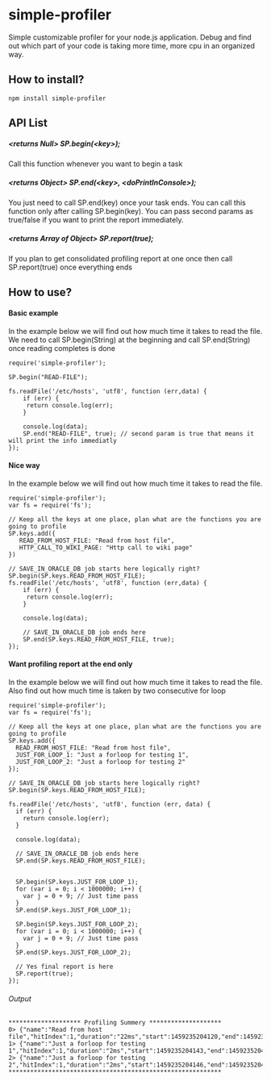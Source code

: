 # simple-profiler
Simple customizable profiler for your node.js application. Debug and find out which part of your code is taking more time, more cpu in an organized way.

## How to install?
    npm install simple-profiler

## API List
##### &lt;returns Null&gt; SP.begin(&lt;key&gt;);
 Call this function whenever you want to begin a task
##### &lt;returns Object&gt; SP.end(&lt;key&gt;, &lt;doPrintInConsole&gt;);
 You just need to call SP.end(key) once your task ends. You can call this function only after calling SP.begin(key). You can pass second params as true/false if you want to print the report immediately.
 
##### &lt;returns Array of Object&gt; SP.report(true);
 If you plan to get consolidated profiling report at one once then call SP.report(true) once everything ends

## How to use?

#### Basic example
 In the example below we will find out how much time it takes to read the file. We need to call SP.begin(String) at the beginning and call SP.end(String) once reading completes is done
    
    require('simple-profiler');
    
    SP.begin("READ-FILE");
        
    fs.readFile('/etc/hosts', 'utf8', function (err,data) {
        if (err) {
         return console.log(err);
        }
        
        console.log(data);
        SP.end("READ-FILE", true); // second param is true that means it will print the info immediatly
    });
 
#### Nice way
In the example below we will find out how much time it takes to read the file.
     
    require('simple-profiler');
    var fs = require('fs');
    
    // Keep all the keys at one place, plan what are the functions you are going to profile
    SP.keys.add({
       READ_FROM_HOST_FILE: "Read from host file",
       HTTP_CALL_TO_WIKI_PAGE: "Http call to wiki page"
    })
    
    // SAVE_IN_ORACLE_DB job starts here logically right?
    SP.begin(SP.keys.READ_FROM_HOST_FILE);
    fs.readFile('/etc/hosts', 'utf8', function (err,data) {
        if (err) {
         return console.log(err);
        }
        
        console.log(data);
        
        // SAVE_IN_ORACLE_DB job ends here
        SP.end(SP.keys.READ_FROM_HOST_FILE, true);
    });
    
#### Want profiling report at the end only
 In the example below we will find out how much time it takes to read the file. Also find out how much time is taken by two consecutive for loop
 
    require('simple-profiler');
    var fs = require('fs');
    
    // Keep all the keys at one place, plan what are the functions you are going to profile
    SP.keys.add({
      READ_FROM_HOST_FILE: "Read from host file",
      JUST_FOR_LOOP_1: "Just a forloop for testing 1",
      JUST_FOR_LOOP_2: "Just a forloop for testing 2"
    });
    
    // SAVE_IN_ORACLE_DB job starts here logically right?
    SP.begin(SP.keys.READ_FROM_HOST_FILE);
    
    fs.readFile('/etc/hosts', 'utf8', function (err, data) {
      if (err) {
        return console.log(err);
      }
    
      console.log(data);
    
      // SAVE_IN_ORACLE_DB job ends here
      SP.end(SP.keys.READ_FROM_HOST_FILE);
    
    
      SP.begin(SP.keys.JUST_FOR_LOOP_1);
      for (var i = 0; i < 1000000; i++) {
        var j = 0 + 9; // Just time pass
      }
      SP.end(SP.keys.JUST_FOR_LOOP_1);
    
      SP.begin(SP.keys.JUST_FOR_LOOP_2);
      for (var i = 0; i < 1000000; i++) {
        var j = 0 + 9; // Just time pass
      }
      SP.end(SP.keys.JUST_FOR_LOOP_2);
    
      // Yes final report is here
      SP.report(true);
    });
###### Output
    ******************** Profiling Summery ********************
    0> {"name":"Read from host file","hitIndex":1,"duration":"22ms","start":1459235204120,"end":1459235204142}
    1> {"name":"Just a forloop for testing 1","hitIndex":1,"duration":"2ms","start":1459235204143,"end":1459235204145}
    2> {"name":"Just a forloop for testing 2","hitIndex":1,"duration":"2ms","start":1459235204146,"end":1459235204148}
    ***********************************************************
    
